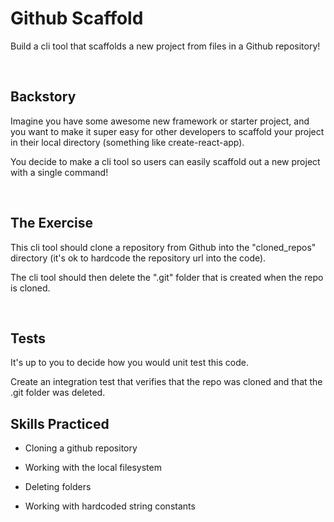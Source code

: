 # Github Scaffold
Build a cli tool that scaffolds a new project from files in a Github repository!

<br/>

## Backstory
Imagine you have some awesome new framework or starter project, and you want to make it super easy for other developers to scaffold your project in their local directory (something like create-react-app).

You decide to make a cli tool so users can easily scaffold out a new project with a single command!

<br/>

## The Exercise
This cli tool should clone a repository from Github into the "cloned_repos" directory (it's ok to hardcode the repository url into the code).

The cli tool should then delete the ".git" folder that is created when the repo is cloned.

<br/>

## Tests
It's up to you to decide how you would unit test this code.

Create an integration test that verifies that the repo was cloned and that the .git folder was deleted.
<br/>

## Skills Practiced

- Cloning a github repository

- Working with the local filesystem

- Deleting folders

- Working with hardcoded string constants

<br/>
